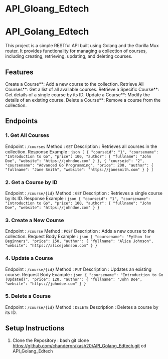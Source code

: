 # API_Gloang_Edtech
# API_Golang_Edtech

This project is a simple RESTful API built using Golang and the Gorilla Mux router. It provides functionality for managing a collection of courses, including creating, retrieving, updating, and deleting courses.

## Features

 Create a Course**: Add a new course to the collection.
 Retrieve All Courses**: Get a list of all available courses.
 Retrieve a Specific Course**: Get details of a single course by its ID.
 Update a Course**: Modify the details of an existing course.
 Delete a Course**: Remove a course from the collection.

## Endpoints

### 1. Get All Courses
  Endpoint : `/courses`
  Method : `GET`
  Description : Retrieves all courses in the collection.
  Response Example :
    ```json
    [
        {
            "courseid": "1",
            "coursename": "Introduction to Go",
            "price": 100,
            "author": {
                "fullname": "John Doe",
                "website": "https://johndoe.com"
            }
        },
        {
            "courseid": "2",
            "coursename": "Advanced Go Programming",
            "price": 200,
            "author": {
                "fullname": "Jane Smith",
                "website": "https://janesmith.com"
            }
        }
    ]
    ```

### 2. Get a Course by ID
 Endpoint : `/course/{id}`
 Method : `GET`
 Description : Retrieves a single course by its ID.
 Response Example :
    ```json
    {
        "courseid": "1",
        "coursename": "Introduction to Go",
        "price": 100,
        "author": {
            "fullname": "John Doe",
            "website": "https://johndoe.com"
        }
    }
    ```

### 3. Create a New Course
  Endpoint : `/course`
  Method : `POST`
  Description : Adds a new course to the collection.
  Request Body Example :
    ```json
    {
        "coursename": "Python for Beginners",
        "price": 150,
        "author": {
            "fullname": "Alice Johnson",
            "website": "https://alicejohnson.com"
        }
    }
    ```

### 4. Update a Course
 Endpoint : `/course/{id}`
 Method : `PUT`
 Description : Updates an existing course.
 Request Body Example :
    ```json
    {
        "coursename": "Introduction to Go (Updated)",
        "price": 120,
        "author": {
            "fullname": "John Doe",
            "website": "https://johndoe.com"
        }
    }
    ```

### 5. Delete a Course
   Endpoint : `/course/{id}`
   Method : `DELETE`
   Description : Deletes a course by its ID.

## Setup Instructions

1.  Clone the Repository :
    bash
   git clone https://github.com/chanderprakash20/API_Golang_Edtech.git
   cd API_Golang_Edtech
